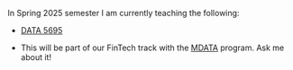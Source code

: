 In Spring 2025 semester I am currently teaching the following: 

- [DATA 5695](https://github.com/broughtj/DATA5695)

- This will be part of our FinTech track with the [MDATA](https://huntsman.usu.edu/mdata/) program. Ask me about it! 



